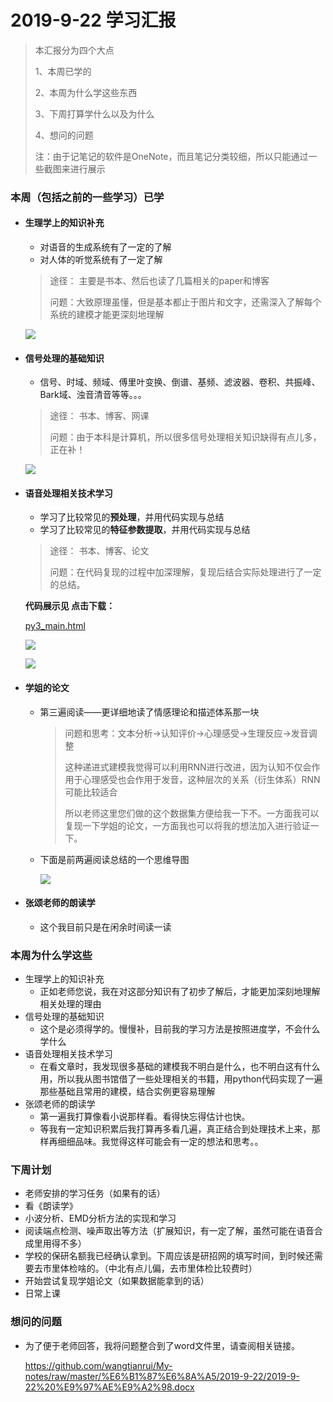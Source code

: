 # 2019-9-22 学习汇报

> 本汇报分为四个大点
>
> 1、本周已学的
>
> 2、本周为什么学这些东西
>
> 3、下周打算学什么以及为什么
>
> 4、想问的问题
>
> 注：由于记笔记的软件是OneNote，而且笔记分类较细，所以只能通过一些截图来进行展示

### 本周（包括之前的一些学习）已学

* #### 生理学上的知识补充
  * 对语音的生成系统有了一定的了解
  * 对人体的听觉系统有了一定了解

  > 途径： 主要是书本、然后也读了几篇相关的paper和博客
  >
  > 问题：大致原理虽懂，但是基本都止于图片和文字，还需深入了解每个系统的建模才能更深刻地理解

  ![](https://s2.ax1x.com/2019/09/20/nXGKQs.png)

* #### 信号处理的基础知识
  * 信号、时域、频域、傅里叶变换、倒谱、基频、滤波器、卷积、共振峰、Bark域、浊音清音等等。。。

  > 途径： 书本、博客、网课
  >
  > 问题：由于本科是计算机，所以很多信号处理相关知识缺得有点儿多，正在补！

  ![](https://s2.ax1x.com/2019/09/20/nXYnrn.md.png)

* #### 语音处理相关技术学习

  - 学习了比较常见的**预处理**，并用代码实现与总结
  - 学习了比较常见的**特征参数提取**，并用代码实现与总结

  > 途径： 书本、博客、论文
  >
  > 问题：在代码复现的过程中加深理解，复现后结合实际处理进行了一定的总结。

  **代码展示见  点击下载：**

  [py3_main.html](https://github.com/wangtianrui/sounds_pretreatment/raw/master/py3_main.html)

  ![](https://s2.ax1x.com/2019/09/20/nXaPyQ.png)

  ![](https://s2.ax1x.com/2019/09/20/nXd9tx.png)

* #### 学姐的论文

  * 第三遍阅读——更详细地读了情感理论和描述体系那一块

    > 问题和思考：文本分析->认知评价->心理感受->生理反应->发音调整
    >
    > 这种递进式建模我觉得可以利用RNN进行改进，因为认知不仅会作用于心理感受也会作用于发音，这种层次的关系（衍生体系）RNN可能比较适合
    >
    > 所以老师这里您们做的这个数据集方便给我一下不。一方面我可以复现一下学姐的论文，一方面我也可以将我的想法加入进行验证一下。

  * 下面是前两遍阅读总结的一个思维导图

    ![](https://s2.ax1x.com/2019/09/21/nxhV0A.jpg)

* #### 张颂老师的朗读学

  * 这个我目前只是在闲余时间读一读

### 本周为什么学这些

* 生理学上的知识补充 
  * 正如老师您说，我在对这部分知识有了初步了解后，才能更加深刻地理解相关处理的理由
* 信号处理的基础知识
  * 这个是必须得学的。慢慢补，目前我的学习方法是按照进度学，不会什么学什么
* 语音处理相关技术学习
  * 在看文章时，我发现很多基础的建模我不明白是什么，也不明白这有什么用，所以我从图书馆借了一些处理相关的书籍，用python代码实现了一遍那些基础且常用的建模，结合实例更容易理解
* 张颂老师的朗读学
  * 第一遍我打算像看小说那样看。看得快忘得估计也快。
  * 等我有一定知识积累后我打算再多看几遍，真正结合到处理技术上来，那样再细细品味。我觉得这样可能会有一定的想法和思考。。

### 下周计划

* 老师安排的学习任务（如果有的话）
* 看《朗读学》
* 小波分析、EMD分析方法的实现和学习
* 阅读端点检测、噪声取出等方法（扩展知识，有一定了解，虽然可能在语音合成里用得不多）
* 学校的保研名额我已经确认拿到。下周应该是研招网的填写时间，到时候还需要去市里体检啥的。（中北有点儿偏，去市里体检比较费时）
* 开始尝试复现学姐论文（如果数据能拿到的话）
* 日常上课

### 想问的问题

* 为了便于老师回答，我将问题整合到了word文件里，请查阅相关链接。

  https://github.com/wangtianrui/My-notes/raw/master/%E6%B1%87%E6%8A%A5/2019-9-22/2019-9-22%20%E9%97%AE%E9%A2%98.docx